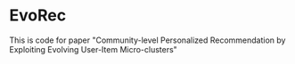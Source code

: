 # EvoRec
This is code for paper "Community-level Personalized Recommendation by Exploiting Evolving User-Item Micro-clusters"
